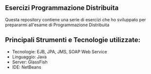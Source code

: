 ## Esercizi Programmazione Distribuita
Questa repository contiene una serie di esercizi che ho sviluppato per prepararmi all'esame di Programmazione Distribuita

## Principali Strumenti e Tecnologie utilizzate:
- Tecnologie: EJB, JPA, JMS, SOAP Web Service
- Linguaggio: Java
- Server: GlassFish
- IDE: NetBeans
